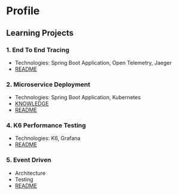 # Profile

## Learning Projects

### 1. End To End Tracing

- Technologies: Spring Boot Application, Open Telemetry, Jaeger
- [README](https://github.com/CuongDang-DevSecOps/End-To-End-Tracing)

### 2. Microservice Deployment

- Technologies: Spring Boot Application, Kubernetes
- [KNOWLEDGE](https://github.com/CuongDang-DevSecOps/Microservice-Deployment/blob/main/KNOWLEDGE.md)
- [README](https://github.com/CuongDang-DevSecOps/Microservice-Deployment)

### 4. K6 Performance Testing

- Technologies: K6, Grafana
- [README](https://github.com/CuongDang-DevSecOps/K6-Performance-Testing)

### 5. Event Driven

- Architecture
- Testing
- [README](https://github.com/CuongDang-DevSecOps/Event-Driven)
